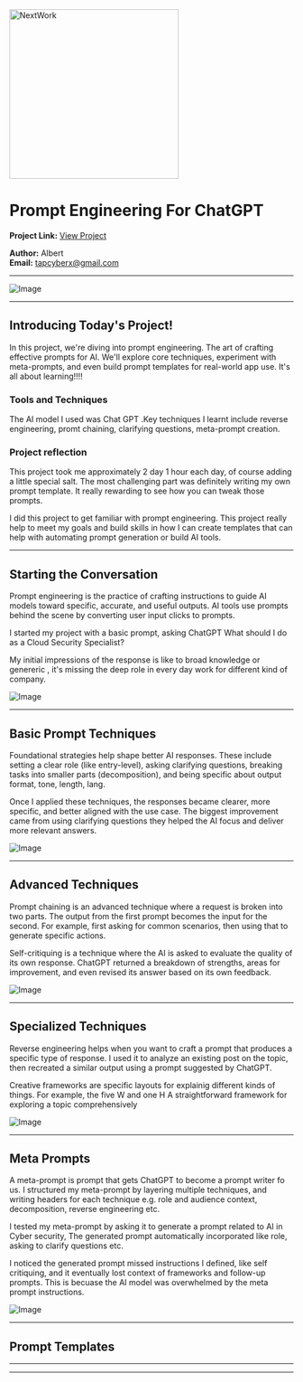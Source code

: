 <img src="https://cdn.prod.website-files.com/677c400686e724409a5a7409/6790ad949cf622dc8dcd9fe4_nextwork-logo-leather.svg" alt="NextWork" width="300" />

# Prompt Engineering For ChatGPT

**Project Link:** [View Project](http://learn.nextwork.org/projects/ai-promptengineering-beginner)

**Author:** Albert  
**Email:** tapcyberx@gmail.com

---

![Image](http://learn.nextwork.org/delighted_indigo_timid_orc/uploads/ai-promptengineering-beginner_d2e3f4g5)

---

## Introducing Today's Project!

In this project, we're diving into prompt engineering. The art of crafting effective prompts for AI. We'll explore core techniques, experiment with meta-prompts, and even build prompt templates for real-world app use. It's all about learning!!!! 

### Tools and Techniques

The AI model I used was Chat GPT .Key techniques I learnt include reverse engineering, promt chaining, clarifying questions, meta-prompt creation.

### Project reflection

This project took me approximately 2 day 1 hour each day, of course adding a little special salt. The most challenging part was definitely writing my own prompt template. It really rewarding to see how you can tweak those prompts. 

I did this project to get familiar with prompt engineering. This project really help to meet my goals and build skills in how I can create templates that can help with automating prompt generation or build AI tools.

---

## Starting the Conversation

Prompt engineering is the practice of crafting instructions to guide AI models toward specific, accurate, and useful outputs. AI tools use prompts behind the scene by converting user input clicks to prompts.

I started my project with a basic prompt, asking ChatGPT What should I do as a Cloud Security Specialist?






My initial impressions of the response is like to broad knowledge or genereric , it's missing the deep role in every day work for different kind of company.

![Image](http://learn.nextwork.org/delighted_indigo_timid_orc/uploads/ai-promptengineering-beginner_k2l3m4n5)

---

## Basic Prompt Techniques

Foundational strategies help shape better AI responses. These include setting a clear role (like entry-level), asking clarifying questions, breaking tasks into smaller parts (decomposition), and being specific about output format, tone, length, lang.

Once I applied these techniques, the responses became clearer, more specific, and better aligned with the use case. The biggest improvement came from using clarifying questions they helped the AI focus and deliver more relevant answers.


![Image](http://learn.nextwork.org/delighted_indigo_timid_orc/uploads/ai-promptengineering-beginner_x0y1z2a3)

---

## Advanced Techniques

Prompt chaining is an advanced technique where a request is broken into two parts. The output from the first prompt becomes the input for the second. For example, first asking for common scenarios, then using that to generate specific actions.



Self-critiquing is a technique where the AI is asked to evaluate the quality of its own response. ChatGPT returned a breakdown of strengths, areas for improvement, and even revised its answer based on its own feedback.

![Image](http://learn.nextwork.org/delighted_indigo_timid_orc/uploads/ai-promptengineering-beginner_r0s1t2u3)

---

## Specialized Techniques

Reverse engineering helps when you want to craft a prompt that produces a specific type of response. I used it to analyze an existing post on the topic, then recreated a similar output using a prompt suggested by ChatGPT.



Creative frameworks are specific layouts for explainig different kinds of things. For example, the five W and one H A straightforward framework for exploring a topic comprehensively



![Image](http://learn.nextwork.org/delighted_indigo_timid_orc/uploads/ai-promptengineering-beginner_r0709t2u3)

---

## Meta Prompts

A meta-prompt is prompt that gets ChatGPT to become a prompt writer fo us. I structured my meta-prompt by layering multiple techniques, and writing headers for each technique e.g. role and audience context, decomposition, reverse engineering etc.



I tested my meta-prompt by asking it to generate a prompt related to AI in Cyber security, The generated prompt automatically incorporated like role, asking to clarify questions etc.

I noticed the generated prompt missed instructions I defined, like self critiquing, and it eventually lost context of frameworks and follow-up prompts. This is becuase the AI model was overwhelmed by the meta prompt instructions.

![Image](http://learn.nextwork.org/delighted_indigo_timid_orc/uploads/ai-promptengineering-beginner_d2e3f4g5)

---

## Prompt Templates

---

---
